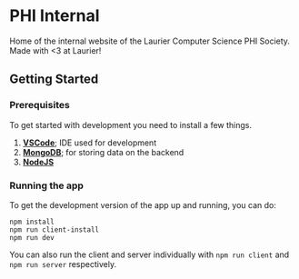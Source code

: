 # PHI Internal
Home of the internal website of the Laurier Computer Science PHI Society.
Made with <3 at Laurier!

## Getting Started

### Prerequisites

To get started with development you need to install a few things.

1. [**VSCode**](https://code.visualstudio.com/download); IDE used for development
2. [**MongoDB**](https://docs.mongodb.com/manual/installation/); for storing data on the backend
3. [**NodeJS**](https://nodejs.org/en/download/)

### Running the app

To get the development version of the app up and running, you can do:

```
npm install
npm run client-install
npm run dev 
```

You can also run the client and server individually with `npm run client` and `npm run server` respectively.
